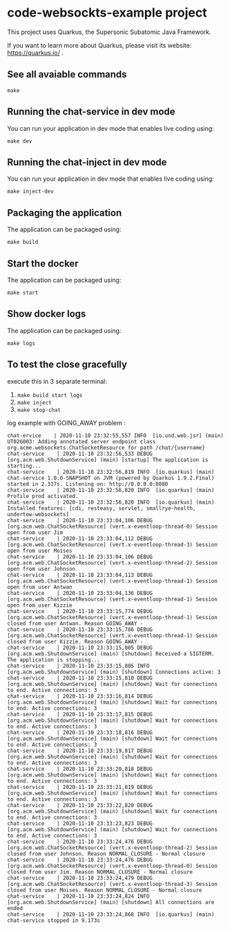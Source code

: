 # code-websockts-example project

This project uses Quarkus, the Supersonic Subatomic Java Framework.

If you want to learn more about Quarkus, please visit its website: https://quarkus.io/ .

## See all avaiable commands
```shell script
make
```

## Running the chat-service in dev mode

You can run your application in dev mode that enables live coding using:
```shell script
make dev
```

## Running the chat-inject in dev mode

You can run your application in dev mode that enables live coding using:
```shell script
make inject-dev
```

## Packaging the application

The application can be packaged using:
```shell script
make build
```

## Start the docker

The application can be packaged using:
```shell script
make start
```

## Show docker logs

The application can be packaged using:
```shell script
make logs
```

## To test the close gracefully
execute this in 3 separate terminal:
  1. `make build start logs`
  2. `make inject`
  3. `make stop-chat`

log example with GOING_AWAY problem :
```
chat-ervice    | 2020-11-10 23:32:55,557 INFO  [io.und.web.jsr] (main) UT026003: Adding annotated server endpoint class org.acme.websockets.ChatSocketResource for path /chat/{username}
chat-service    | 2020-11-10 23:32:56,533 DEBUG [org.acm.web.ShutdownService] (main) [startup] The application is starting...
chat-service    | 2020-11-10 23:32:56,819 INFO  [io.quarkus] (main) chat-service 1.0.0-SNAPSHOT on JVM (powered by Quarkus 1.9.2.Final) started in 2.317s. Listening on: http://0.0.0.0:8080
chat-service    | 2020-11-10 23:32:56,820 INFO  [io.quarkus] (main) Profile prod activated.
chat-service    | 2020-11-10 23:32:56,820 INFO  [io.quarkus] (main) Installed features: [cdi, resteasy, servlet, smallrye-health, undertow-websockets]
chat-service    | 2020-11-10 23:33:04,106 DEBUG [org.acm.web.ChatSocketResource] (vert.x-eventloop-thread-0) Session open from user Jim
chat-service    | 2020-11-10 23:33:04,112 DEBUG [org.acm.web.ChatSocketResource] (vert.x-eventloop-thread-3) Session open from user Moises
chat-service    | 2020-11-10 23:33:04,106 DEBUG [org.acm.web.ChatSocketResource] (vert.x-eventloop-thread-2) Session open from user Johnson
chat-service    | 2020-11-10 23:33:04,113 DEBUG [org.acm.web.ChatSocketResource] (vert.x-eventloop-thread-1) Session open from user Antwan
chat-service    | 2020-11-10 23:33:04,136 DEBUG [org.acm.web.ChatSocketResource] (vert.x-eventloop-thread-1) Session open from user Kizzie
chat-service    | 2020-11-10 23:33:15,774 DEBUG [org.acm.web.ChatSocketResource] (vert.x-eventloop-thread-1) Session closed from user Antwan. Reason GOING_AWAY -
chat-service    | 2020-11-10 23:33:15,786 DEBUG [org.acm.web.ChatSocketResource] (vert.x-eventloop-thread-1) Session closed from user Kizzie. Reason GOING_AWAY -
chat-service    | 2020-11-10 23:33:15,805 DEBUG [org.acm.web.ShutdownService] (main) [shutdown] Received a SIGTERM. The application is stopping...
chat-service    | 2020-11-10 23:33:15,805 INFO  [org.acm.web.ShutdownService] (main) [shutdown] Connections active: 3
chat-service    | 2020-11-10 23:33:15,810 DEBUG [org.acm.web.ShutdownService] (main) [shutdown] Wait for connections to end. Active connections: 3
chat-service    | 2020-11-10 23:33:16,814 DEBUG [org.acm.web.ShutdownService] (main) [shutdown] Wait for connections to end. Active connections: 3
chat-service    | 2020-11-10 23:33:17,815 DEBUG [org.acm.web.ShutdownService] (main) [shutdown] Wait for connections to end. Active connections: 3
chat-service    | 2020-11-10 23:33:18,816 DEBUG [org.acm.web.ShutdownService] (main) [shutdown] Wait for connections to end. Active connections: 3
chat-service    | 2020-11-10 23:33:19,817 DEBUG [org.acm.web.ShutdownService] (main) [shutdown] Wait for connections to end. Active connections: 3
chat-service    | 2020-11-10 23:33:20,818 DEBUG [org.acm.web.ShutdownService] (main) [shutdown] Wait for connections to end. Active connections: 3
chat-service    | 2020-11-10 23:33:21,819 DEBUG [org.acm.web.ShutdownService] (main) [shutdown] Wait for connections to end. Active connections: 3
chat-service    | 2020-11-10 23:33:22,820 DEBUG [org.acm.web.ShutdownService] (main) [shutdown] Wait for connections to end. Active connections: 3
chat-service    | 2020-11-10 23:33:23,823 DEBUG [org.acm.web.ShutdownService] (main) [shutdown] Wait for connections to end. Active connections: 3
chat-service    | 2020-11-10 23:33:24,476 DEBUG [org.acm.web.ChatSocketResource] (vert.x-eventloop-thread-2) Session closed from user Johnson. Reason NORMAL_CLOSURE - Normal closure
chat-service    | 2020-11-10 23:33:24,476 DEBUG [org.acm.web.ChatSocketResource] (vert.x-eventloop-thread-0) Session closed from user Jim. Reason NORMAL_CLOSURE - Normal closure
chat-service    | 2020-11-10 23:33:24,479 DEBUG [org.acm.web.ChatSocketResource] (vert.x-eventloop-thread-3) Session closed from user Moises. Reason NORMAL_CLOSURE - Normal closure
chat-service    | 2020-11-10 23:33:24,824 INFO  [org.acm.web.ShutdownService] (main) [shutdown] All connections are ended
chat-service    | 2020-11-10 23:33:24,868 INFO  [io.quarkus] (main) chat-service stopped in 9.173s
```




